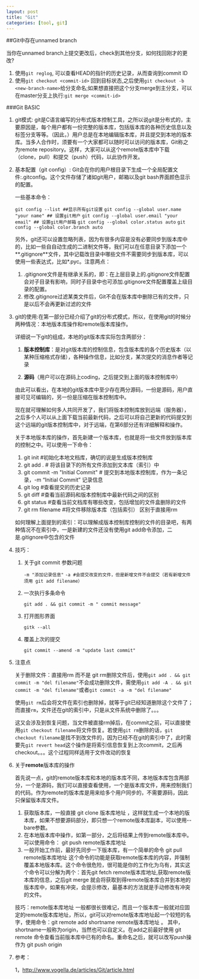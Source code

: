 ```yaml
---
layout: post
title: "Git"
categories: [tool, git]
---
```


##Git中存在unnamed branch

当你在unnamed branch上提交更改后，check到其他分支，如何找回刚才的更改?  
  1. 使用`git reglog`, 可以查看HEAD的指针的历史记录，从而查询到commit ID
  2. 使用`git checkout <commit-id>` 回到目标状态,之后使用`git checkout -b <new-branch-name>`给分支命名;如果想直接把这个分支merge到主分支，可以在master分支上执行:`git merge <commit-id>`
  

###Git BASIC

1. git模式:   git是C语言编写的分布式版本控制工具，之所以说git是分布式的，主要原因是，每个用户都有一份完整的版本库，包括版本库的各种历史信息以及标签分支等等。（因此，）用户总是在本地编辑版本库，并且提交到本地的版本库。当多人合作时，须要有一个大家都可以随时可以访问的版本库，Git称之为remote repository。这样，大家可以从这个remote版本库中下载（clone，pull）和提交（push）代码，以此协作开发。

2. 基本配置（git config）: Git会在你的用户根目录下生成一个全局配置文件:.gitconfig。这个文件存储了诸如git用户，邮箱以及git bash界面颜色显示的配置。

    一些基本命令：

    `git config --list ##显示所有git设置`
    `git config --global user.name "your name" ## 设置git用户`
    `git config --global user.email "your email" ## 设置git用户邮箱`
    `git config --global color.status auto`
    `git config --global color.branch auto`

    另外，git还可以设置忽略列表，因为有很多内容是没有必要同步到版本库中的，比如一些自自动生成的二进制文件等，我们可以在任意目录下添加一个**.gitignore**文件，其中记载改目录中哪些文件不需要同步到版本库，可以使用一些表达式，比如*.pyc。注意两点：

    1. .gitignore文件是有继承关系的，即：在上层目录上的.gitignore文件配置会对子目录有影响，同时子目录中也可添加.gitignore文件配置覆盖上级目录的配置。
    2. 修改.gitignore过滤某类文件后，Git不会在版本库中删除已有的文件，只是以后不会再更新过滤的文件

     
3. git的使用:在第一部分已经介绍了git的分布式模式，所以，在使用git的时候分两种情况：本地版本库操作和remote版本库操作。

    详细说一下git的组成，本地的git版本库实际包含两部分：
            
    1. **版本控制库**：是对git版本库的控制信息，包含版本库的各个历史版本（以某种压缩格式存储），各种操作信息，比如分支，某次提交的消息作者等记录
        
    2. **源码**（用户可以在源码上coding，之后提交到上面的版本控制库中）

    由此可以看出，在本地的git版本库中至少存在两分源码，一份是源码，用户直接可见可编辑的，另一份是压缩在版本控制库中。

    现在就可理解如何多人共同开发了，我们将版本控制库放到远端（服务器），之后多个人可以从上面下载当前最新代码，之后可以将自己更新的代码提交到这个远端的git版本控制库中，对于远端，在第6部分还有详细解释和操作。

    关于本地版本库的操作，首先新建一个版本库，也就是将一些文件放到版本库的控制之中。可以使用一下命令：
     
    1. git init   #初始化本地文档库，确切的说是生成版本控制库
    2. git add .   # 将该目录下的所有文件添加到文本库（索引）中
    3. git commit -m "Initial Commit"  # 提交到本地版本控制库，作为一条记录，-m “Initial Commit” 记录信息
    4. git log #查看提交的历史记录
    5. git diff #查看当前源码和版本控制库中最新代码之间的区别
    6. git status #查看当前文档库有哪些改变，包括增加的文件盒删除的文件
    7. git rm filename #将文件移除版本库（包括索引）  区别于直接用rm

    如何理解上面提到的索引：可以理解成版本控制库控制的文件的目录吧，有两种情况不在索引中，一是新建的文件还没有使用git add命令添加，二是.gitignore中包含的文件

4. 技巧：
    
    1. 关于git commit 参数问题
    
        `-m "添加记录信息"`
        `-a #会提交改变的文件，但是新增文件不会提交（若有新增文件须用 git add filename）`

    2. 一次执行多条命令
     
        `git add . && git commit -m " commit message"`

    3. 打开图形界面
     
        `gitk --all`

    4. 覆盖上次的提交

        `git commit --amend -m "update last commit"`


5. 注意点
    
    关于删除文件：直接用rm 而不是 git rm删除文件后，使用`git add . && git commit -m "del filename"`不会成功删除文件，需使用`git add -A . && git commit -m "del filename"`或者`git commit -a -m "del filename"`

    使用`git rm`后会将文件在索引也删除掉，就等于git已经知道删除这个文件了；而直接`rm`，文件还在git的索引中，只是从文件系统中删除了。。。
    
    这又会涉及到恢复问题，当文件被直接rm掉后，在commit之前，可以直接使用`git checkout filename`将文件恢复。若使用`git rm`删除的话，`git checkout filename`是找不到改文件的，因为已经不在git的索引中了，此时需要先`git revert head`这个操作是将索引信息恢复到上次commit，之后再checkout。。。这个过程同样适用于文件改动的恢复


6. 关于**remote**版本库的操作

    首先说一点，git的remote版本库和本地的版本库不同，本地版本库包含两部分，一个是源码，我们可以直接查看使用，一个是版本库文件，用来控制我们的代码。作为remote的版本库是用来给多个用户同步的，不需要源码，因此只保留版本库文件。

    1. 获取版本库，一般直接 git clone 版本库地址 ，这样就生成一个本地的版本库，如果不想要源码部分，即只想一个remote版本库副本，可以使用--bare参数。
    2. 在本地版本库中操作，如第一部分，之后将结果上传到remote版本库中。可以使用命令： git push remote版本库地址
    3. 一般开始工作前，最好先同步一下版本库，有一个简单的命令 git pull remote版本库地址 这个命令的功能是获取remote版本库的内容，并强制覆盖本地版本库。这个命令很危险，很可能是你的工作化为乌有，其实这个命令可以分解为两个：首先git fetch remote版本库地址,获取remote版本库的信息，之后git merge 就会将获取到得remote版本库合并到本地的版本库中，如果有冲突，会提示修改，最基本的方法就是手动修改有冲突的文件。


    技巧：remote版本库地址 一般都很长很难记，而且一个版本库一般就对应固定的remote版本库地址，所以，git可以对remote版本库地址起一个较短的名字，使用命令：git remote add shortname remote版本库地址 。  其中，shortname一般称为origin，当然也可以自定义。在add之前最好使用 git remote 命令查看当前版本库中已有的命名。重命名之后，就可以改写push操作为 git push origin


7. 参考：

    1，http://www.vogella.de/articles/Git/article.html
